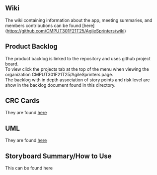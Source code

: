 ## Wiki
The wiki containing information about the app, meeting summaries, and members contributions can be found [here] (https://github.com/CMPUT301F21T25/AgileSprinters/wiki)

## Product Backlog
The product backlog is linked to the repository and uses github project board. <br>
To view click the projects tab at the top of the menu when viewing the organization CMPUT301F21T25/AgileSprinters page. <br>
The backlog with in depth association of story points and risk level are show in the backlog document found in this directory. <br>

## CRC Cards
They are found [here](https://github.com/CMPUT301F21T25/AgileSprinters/blob/main/doc/CRC_cards.pdf)

## UML
They are found [here](https://github.com/CMPUT301F21T25/AgileSprinters/blob/main/doc/UML.png)

## Storyboard Summary/How to Use
This can be found here
